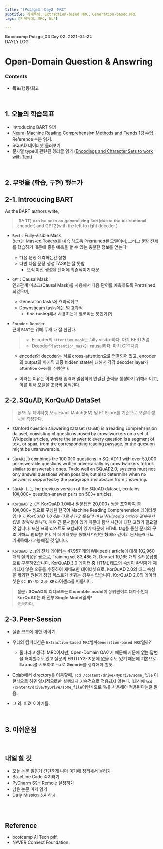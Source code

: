 ```yaml
---
title: "[Pstage3] Day2. MRC"
subtitle: 기계독해, Extraction-based MRC, Generation-based MRC
tags: [기계독해, MRC, NLP] 

---
```


Boostcamp Pstage_03 Day 02. 2021-04-27.  
DAYLY LOG

# Open-Domain Question & Answring

### Contents
- 목표/행동/회고

<br>

## 1. 오늘의 학습목표
- [Introducing BART](https://sshleifer.github.io/blog_v2/jupyter/2020/03/12/bart.html) 읽기
- [Neural Machine Reading Comprehension:Methods and Trends](https://arxiv.org/pdf/1907.01118.pdf) 1강 수업 Reference 부분 읽기.
- SQuAD 데이터셋 둘러보기
- 문자열 type에 관련된 정리글 읽기 ([Encodings and Character Sets to work with Text](https://kunststube.net/encoding/))

<br>

## 2. 무엇을 (학습, 구현) 했는가

## 2-1. Introducing BART
As the BART authors write,
> (BART) can be seen as generalizing Bert(due to the bidirectional encoder) and GPT2(with the left to right decoder.)
- `Bert` : Fully-Visible Mask  
    Bert는 Masked Tokens를 예측 하도록 Pretrained된 모델이며,
    그리고 문장 전체를 학습하기 때문에 좋은 예측을 할 수 있는 충분한 정보를 얻는다.  

    - 다음 문장 예측하는건 잘함
    - 다만 다음 문장 생성 TASK는 잘 못함
        - 오직 이전 생성된 단어에 의존적이기 때문

- `GPT` : Causal Mask  
    인과관계 마스크(Causal Mask)를 사용해서 다음 단어를 예측하도록 Pretrained 되었으며, 
    - Generation tasks에 효과적이고 
    - Downstream tasks에는 덜 효과적
        - fine-tuning해서 사용하는게 별로라는 뜻인가(?)

- `Encoder-Decoder`  
    근데 `BART`는 위에 두개 다 잘 한단다.  
    > - Encoder의 `attention_mask`는 fully visible하다. 마치 BERT처럼
    > - Decoder의 `attention_mask`는 causal하다. 마치 GPT처럼

    - encoder와 decoder는 서로 cross-attention으로 연결되어 있고, encoder의 output의 마지막 최종 hidden state에 대해서 각각 decoder layer가 attention over를 수행한다.  

    - 이러는 이유는 아마 원래 입력과 밀접하게 연결된 출력을 생성하기 위해서 이고, 이를 위해 모델을 조금씩 움직인다.

## 2-2. SQuAD, KorQuAD DataSet

> *<i class="fa fa-info-circle" aria-hidden="true"></i> 정보:* 두 데이터셋 모두 Exact Match(EM) 및 F1 Score를 기준으로 모델의 성능을 측정한다.

- `S`tanford `Q`uestion `A`nswering `D`ataset (`SQuAD`) is a reading comprehension dataset, consisting of questions posed by crowdworkers on a set of Wikipedia articles, where the answer to every question is a segment of text, or span, from the corresponding reading passage, or the question might be unanswerable.

- `SQuAD2.0` combines the 100,000 questions in SQuAD1.1 with over 50,000 unanswerable questions written adversarially by crowdworkers to look similar to answerable ones. To do well on SQuAD2.0, systems must not only answer questions when possible, but also determine when no answer is supported by the paragraph and abstain from answering.

- `SQuAD 1.1`, the previous version of the SQuAD dataset, contains 100,000+ question-answer pairs on 500+ articles.

- `KorQuAD 2.0`은 KorQuAD 1.0에서 질문답변 20,000+ 쌍을 포함하여 총 100,000+ 쌍으로 구성된 한국어 Machine Reading Comprehension 데이터셋 입니다. *KorQuAD 1.0과는 다르게 1~2 문단이 아닌 Wikipedia article 전체에서 답을 찾아야 합니다.* 매우 긴 문서들이 있기 때문에 탐색 시간에 대한 고려가 필요할 것 입니다. 또한 표와 리스트도 포함되어 있기 때문에 HTML tag를 통한 문서의 구조 이해도 필요합니다. 이 데이터셋을 통해서 다양한 형태와 길이의 문서들에서도 기계독해가 가능해질 것 입니다.

- `KorQuAD 2.1`의 전체 데이터는 47,957 개의 Wikipedia article에 대해 102,960 개의 질의응답 쌍으로, Training set 83,486 개, Dev set 10,165 개의 질의응답쌍으로 구분하였습니다. KorQuAD 2.0 데이터 중 HTML 태그의 속성이 완벽하게 제거되지 않은 오류를 수정하여 재배포한 데이터셋으로, KorQuAD 2.0의 태그 속성을 제외한 원본과 정답 텍스트가 바뀌는 경우는 없습니다.
KorQuAD 2.0의 데이터셋은 `CC BY-ND 2.0 KR` 라이센스를 따릅니다.

<!-- > **<i class="fa fa-exclamation-triangle" aria-hidden="true"></i> 주의:** 이 구문은 마크다운 인용구 문법 입니다. -->



> **<i class="fa fa-question-circle"></i> 질문 : SQuAD의 리더보드는 Ensemble model이 상위권이고 대다수인데 KorQuAD는 왜 전부 Single Model일까?**   
> 궁금하다.


## 2-3. Peer-Session
- 실습 코드에 대한 이야기
- 우리의 컴퍼티션은 `Extraction-based MRC`일까`Generation-based MRC`일까?
    - 둘다라고 생각. MRC이지만, Open-Domain QA이기 때문에 지문에 없는 답변을 해야할수도 있고 질문의 ENTITY가 지문에 없을 수도 있기 때문에 기본으로 Extract를 시도하고 $+ \alpha$로 Generte를 생각해야 할듯.
- Colab에서 directory를 이동할때, ```!cd /content/drive/MyDrive/some_file``` 이런식으로 하면 일시적으로만 실행되지 지속적으로 적용되지 않는다. !대신에 ```%cd /content/drive/MyDrive/some_file```이런식으로 %를 사용해야 적용된다는걸 알음.  

- 그 외. 어려 이야기들.



<br>

## 3. 아쉬운점



<br>

## 내일 할 것

- 오늘 논문 읽은거 간단하게 나마 여기에 정리해서 올리기
- BaseLine Code 숙지하기
- PyCharm SSH Remote 설정하기
- 남은 논문 마저 읽기
- Daily Mission 3,4 하기


<br><br>


## Reference

- bootcamp AI Tech pdf.  
- NAVER Connect Foundation.

